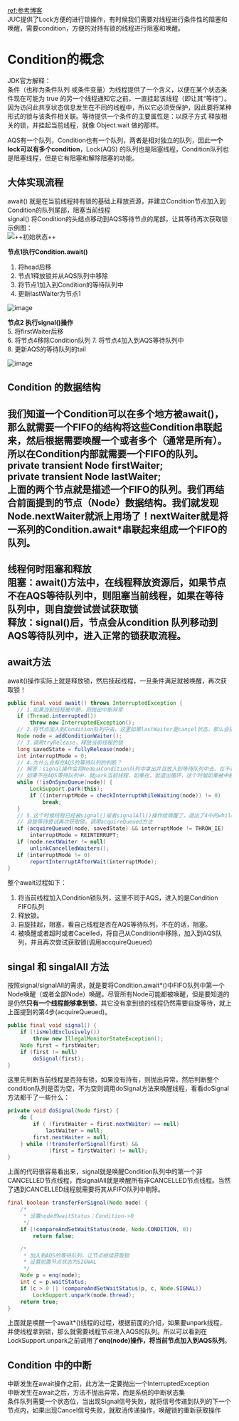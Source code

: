 [ref:参考博客](http://www.cnblogs.com/cm4j/p/juc_condition.html)    
JUC提供了Lock方便的进行锁操作，有时候我们需要对线程进行条件性的阻塞和唤醒，需要condition，方便的对持有锁的线程进行阻塞和唤醒。   
# Condition的概念
JDK官方解释：   
条件（也称为条件队列 或条件变量）为线程提供了一个含义，以便在某个状态条件现在可能为 true 的另一个线程通知它之前，一直挂起该线程（即让其“等待”）。因为访问此共享状态信息发生在不同的线程中，所以它必须受保护，因此要将某种形式的锁与该条件相关联。等待提供一个条件的主要属性是：以原子方式 释放相关的锁，并挂起当前线程，就像 Object.wait 做的那样。   

AQS有一个队列，Condition也有一个队列，两者是相对独立的队列，因此**一个lock可以有多个condition**，Lock(AQS) 的队列也是阻塞线程，Condition队列也是阻塞线程，但是它有阻塞和解除阻塞的功能。   
## 大体实现流程
await() 就是在当前线程持有锁的基础上释放资源，并建立Condition节点加入到Condition的队列尾部，阻塞当前线程   
signal() 将Condition的头结点移动到AQS等待节点的尾部，让其等待再次获取锁   
示例图：   
![++初始状态++](https://images0.cnblogs.com/blog/196062/201308/27181155-b1e82b053f9240069be617af187a6ff5.png)

**节点1执行Condition.await()**   
1. 将head后移  
2. 节点1释放锁并从AQS队列中移除  
3. 将节点1加入到Condition的等待队列中   
4. 更新lastWaiter为节点1   

![image](https://images0.cnblogs.com/blog/196062/201308/27181203-de3e3e892c0741f48b1790d73c339288.png)

**节点2 执行signal()操作**    
5. 将firstWaiter后移  
6. 将节点4移除Condition队列 
7. 将节点4加入到AQS等待队列中  
8. 更新AQS的等待队列的tail   

![image](https://images0.cnblogs.com/blog/196062/201308/27181209-5b76222da54f4df7ada76277b7a392c6.png)

## Condition 的数据结构 

我们知道一个Condition可以在多个地方被await()，那么就需要一个FIFO的结构将这些Condition串联起来，然后根据需要唤醒一个或者多个（通常是所有）。所以在Condition内部就需要一个FIFO的队列。   
private transient Node firstWaiter;   
private transient Node lastWaiter;   
上面的两个节点就是描述一个FIFO的队列。我们再结合前面提到的节点（Node）数据结构。我们就发现Node.nextWaiter就派上用场了！nextWaiter就是将一系列的Condition.await*串联起来组成一个FIFO的队列。  
----
**线程何时阻塞和释放**  
**阻塞：**await()方法中，在线程释放资源后，如果节点**不在AQS**等待队列中，则**阻塞**当前线程，如果在等待队列中，则自旋尝试尝试获取锁   
**释放：**signal()后，节点会从condition 队列**移动到AQS**等待队列中，进入正常的锁获取流程。
----

## await方法  
await()操作实际上就是释放锁，然后挂起线程，一旦条件满足就被唤醒，再次获取锁！
 
 ```java
 public final void await() throws InterruptedException {
    // 1.如果当前线程被中断，则抛出中断异常
    if (Thread.interrupted())
        throw new InterruptedException();
    // 2.将节点加入到Condition队列中去，这里如果lastWaiter是cancel状态，那么会把它踢出Condition队列。
    Node node = addConditionWaiter();
    // 3.调用tryRelease，释放当前线程的锁
    long savedState = fullyRelease(node);
    int interruptMode = 0;
    // 4.为什么会有在AQS的等待队列的判断？
    // 解答：signal操作会将Node从Condition队列中拿出并且放入到等待队列中去，在不在AQS等待队列就看signal是否执行了
    // 如果不在AQS等待队列中，就park当前线程，如果在，就退出循环，这个时候如果被中断，那么就退出循环
    while (!isOnSyncQueue(node)) {
        LockSupport.park(this);
        if ((interruptMode = checkInterruptWhileWaiting(node)) != 0)
            break;
    }
    // 5.这个时候线程已经被signal()或者signalAll()操作给唤醒了，退出了4中的while循环
    // 自旋等待尝试再次获取锁，调用acquireQueued方法
    if (acquireQueued(node, savedState) && interruptMode != THROW_IE)
        interruptMode = REINTERRUPT;
    if (node.nextWaiter != null)
        unlinkCancelledWaiters();
    if (interruptMode != 0)
        reportInterruptAfterWait(interruptMode);
}
 ```
 整个await过程如下：  
 1. 将当前线程加入Condition锁队列，这里不同于AQS，进入的是Condition FIFO队列  
 2. 释放锁。
 3. 自旋挂起，阻塞，看自己线程是否在AQS等待队列，不在的话，阻塞。
 4. 被唤醒或者超时或者Cacelled，将自己从Condition中移除，加入到AQS队列，并且再次尝试获取锁(调用accquireQueued)     
 
## singal 和 singalAll 方法
按照signal/signalAll的需求，就是要将Condition.await\*()中FIFO队列中第一个Node唤醒（或者全部Node）唤醒。尽管所有Node可能都被唤醒，但是要知道的是仍然**只有一个线程能够拿到锁**，其它没有拿到锁的线程仍然需要自旋等待，就上上面提到的第4步(acquireQueued)。 
 
```Java
public final void signal() {
    if (!isHeldExclusively())
        throw new IllegalMonitorStateException();
    Node first = firstWaiter;
    if (first != null)
        doSignal(first);
}
```
这里先判断当前线程是否持有锁，如果没有持有，则抛出异常，然后判断整个condition队列是否为空，不为空则调用doSignal方法来唤醒线程，看看doSignal方法都干了一些什么：  
```Java
private void doSignal(Node first) {
    do {
        if ( (firstWaiter = first.nextWaiter) == null)
            lastWaiter = null;
        first.nextWaiter = null;
    } while (!transferForSignal(first) &&
             (first = firstWaiter) != null);
}
```
上面的代码很容易看出来，signal就是唤醒Condition队列中的第一个非CANCELLED节点线程，而signalAll就是唤醒所有非CANCELLED节点线程。当然了遇到CANCELLED线程就需要将其从FIFO队列中剔除。   
```Java
final boolean transferForSignal(Node node) {
    /*
     * 设置node的waitStatus：Condition->0
     */
    if (!compareAndSetWaitStatus(node, Node.CONDITION, 0))
        return false;

    /*
     * 加入到AQS的等待队列，让节点继续获取锁
     * 设置前置节点状态为SIGNAL
     */
    Node p = enq(node);
    int c = p.waitStatus;
    if (c > 0 || !compareAndSetWaitStatus(p, c, Node.SIGNAL))
        LockSupport.unpark(node.thread);
    return true;
}
```
上面就是唤醒一个await\*()线程的过程，根据前面的介绍，如果要unpark线程，并使线程拿到锁，那么就需要线程节点进入AQS的队列。所以可以看到在LockSupport.unpark之前调用了**enq(node)操作，将当前节点加入到AQS队列**。 

## Condition 中的中断
中断发生在await操作之前，此方法一定要抛出一个InterruptedException   
中断发生在await之后，方法不抛出异常，而是系统的中断状态集  
条件队列需要一个状态位，当出现Signal信号失败，就将信号传递到队列的下一个节点内，如果出现Cancel信号失败，就取消传递操作，唤醒锁的重新获取操作  

